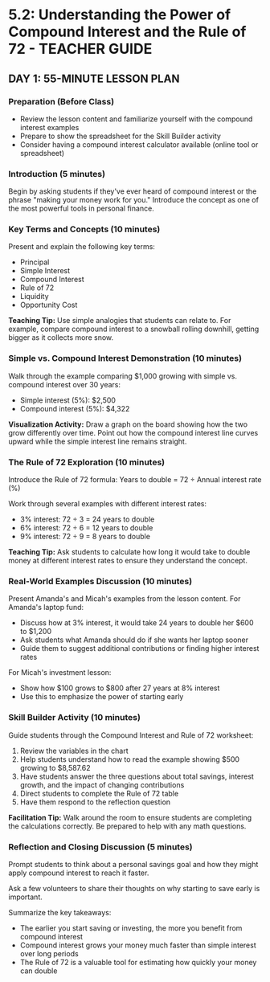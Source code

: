 # 5.2: Understanding the Power of Compound Interest and the Rule of 72 - TEACHER GUIDE

## DAY 1: 55-MINUTE LESSON PLAN

### Preparation (Before Class)

- Review the lesson content and familiarize yourself with the compound interest examples
- Prepare to show the spreadsheet for the Skill Builder activity
- Consider having a compound interest calculator available (online tool or spreadsheet)

### Introduction (5 minutes)

Begin by asking students if they've ever heard of compound interest or the phrase "making your money work for you." Introduce the concept as one of the most powerful tools in personal finance.

### Key Terms and Concepts (10 minutes)

Present and explain the following key terms:

- Principal
- Simple Interest
- Compound Interest
- Rule of 72
- Liquidity
- Opportunity Cost

**Teaching Tip:** Use simple analogies that students can relate to. For example, compare compound interest to a snowball rolling downhill, getting bigger as it collects more snow.

### Simple vs. Compound Interest Demonstration (10 minutes)

Walk through the example comparing $1,000 growing with simple vs. compound interest over 30 years:

- Simple interest (5%): $2,500
- Compound interest (5%): $4,322

**Visualization Activity:** Draw a graph on the board showing how the two grow differently over time. Point out how the compound interest line curves upward while the simple interest line remains straight.

### The Rule of 72 Exploration (10 minutes)

Introduce the Rule of 72 formula: Years to double = 72 ÷ Annual interest rate (%)

Work through several examples with different interest rates:

- 3% interest: 72 ÷ 3 = 24 years to double
- 6% interest: 72 ÷ 6 = 12 years to double
- 9% interest: 72 ÷ 9 = 8 years to double

**Teaching Tip:** Ask students to calculate how long it would take to double money at different interest rates to ensure they understand the concept.

### Real-World Examples Discussion (10 minutes)

Present Amanda's and Micah's examples from the lesson content. For Amanda's laptop fund:

- Discuss how at 3% interest, it would take 24 years to double her $600 to $1,200
- Ask students what Amanda should do if she wants her laptop sooner
- Guide them to suggest additional contributions or finding higher interest rates

For Micah's investment lesson:

- Show how $100 grows to $800 after 27 years at 8% interest
- Use this to emphasize the power of starting early

### Skill Builder Activity (10 minutes)

Guide students through the Compound Interest and Rule of 72 worksheet:

1. Review the variables in the chart
2. Help students understand how to read the example showing $500 growing to $8,587.62
3. Have students answer the three questions about total savings, interest growth, and the impact of changing contributions
4. Direct students to complete the Rule of 72 table
5. Have them respond to the reflection question

**Facilitation Tip:** Walk around the room to ensure students are completing the calculations correctly. Be prepared to help with any math questions.

### Reflection and Closing Discussion (5 minutes)

Prompt students to think about a personal savings goal and how they might apply compound interest to reach it faster.

Ask a few volunteers to share their thoughts on why starting to save early is important.

Summarize the key takeaways:

- The earlier you start saving or investing, the more you benefit from compound interest
- Compound interest grows your money much faster than simple interest over long periods
- The Rule of 72 is a valuable tool for estimating how quickly your money can double